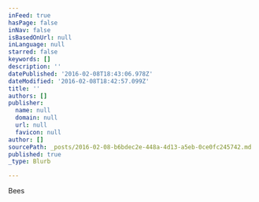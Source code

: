 ```yaml
---
inFeed: true
hasPage: false
inNav: false
isBasedOnUrl: null
inLanguage: null
starred: false
keywords: []
description: ''
datePublished: '2016-02-08T18:43:06.978Z'
dateModified: '2016-02-08T18:42:57.099Z'
title: ''
authors: []
publisher:
  name: null
  domain: null
  url: null
  favicon: null
author: []
sourcePath: _posts/2016-02-08-b6bdec2e-448a-4d13-a5eb-0ce0fc245742.md
published: true
_type: Blurb

---
```

Bees